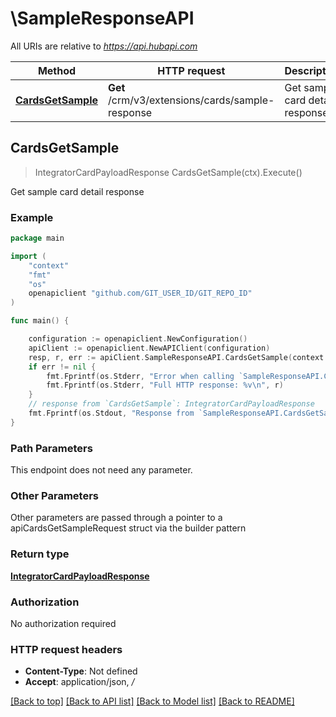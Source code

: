 # \SampleResponseAPI

All URIs are relative to *https://api.hubapi.com*

Method | HTTP request | Description
------------- | ------------- | -------------
[**CardsGetSample**](SampleResponseAPI.md#CardsGetSample) | **Get** /crm/v3/extensions/cards/sample-response | Get sample card detail response



## CardsGetSample

> IntegratorCardPayloadResponse CardsGetSample(ctx).Execute()

Get sample card detail response



### Example

```go
package main

import (
	"context"
	"fmt"
	"os"
	openapiclient "github.com/GIT_USER_ID/GIT_REPO_ID"
)

func main() {

	configuration := openapiclient.NewConfiguration()
	apiClient := openapiclient.NewAPIClient(configuration)
	resp, r, err := apiClient.SampleResponseAPI.CardsGetSample(context.Background()).Execute()
	if err != nil {
		fmt.Fprintf(os.Stderr, "Error when calling `SampleResponseAPI.CardsGetSample``: %v\n", err)
		fmt.Fprintf(os.Stderr, "Full HTTP response: %v\n", r)
	}
	// response from `CardsGetSample`: IntegratorCardPayloadResponse
	fmt.Fprintf(os.Stdout, "Response from `SampleResponseAPI.CardsGetSample`: %v\n", resp)
}
```

### Path Parameters

This endpoint does not need any parameter.

### Other Parameters

Other parameters are passed through a pointer to a apiCardsGetSampleRequest struct via the builder pattern


### Return type

[**IntegratorCardPayloadResponse**](IntegratorCardPayloadResponse.md)

### Authorization

No authorization required

### HTTP request headers

- **Content-Type**: Not defined
- **Accept**: application/json, */*

[[Back to top]](#) [[Back to API list]](../README.md#documentation-for-api-endpoints)
[[Back to Model list]](../README.md#documentation-for-models)
[[Back to README]](../README.md)

